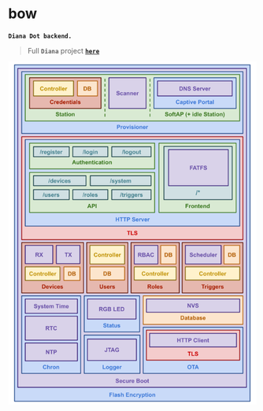 # bow

**`Diana Dot backend.`**

> Full **`Diana`** project [**`here`**](https://github.com/neoxelox/diana)

<p align="center">
  <img src="./docs/diagram.png">
</p>
